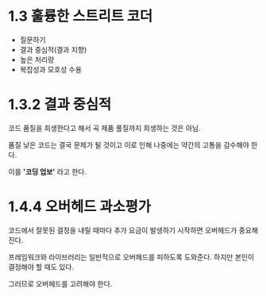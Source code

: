 # 1.3 훌륭한 스트리트 코더

- 질문하기
- 결과 중심적(결과 지향)
- 높은 처리량
- 복잡성과 모호성 수용

# 1.3.2 결과 중심적

코드 품질을 희생한다고 해서 곡 제품 풀질까지 희생하는 것은 아님.

품질 낮은 코드는 결국 문제가 될 것이고 이로 인해 나중에는 약간의 고통을 감수해야 한다.

이를 **'코딩 업보'** 라고 한다.

# 1.4.4 오버헤드 과소평가

코드에서 잘못된 결정을 내릴 때마다 추가 요금이 발생하기 시작하면 오버헤드가 중요해 진다.

프레임워크와 라이브러리는 일반적으로 오버헤드를 피하도록 도와준다. 하지만 본인이 결정해야 할 때도 있다.

그러므로 오버헤드를 고려해야 한다. 

